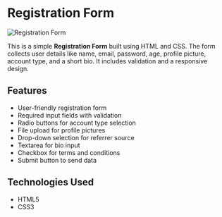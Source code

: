 # Registration Form

![Registration Form](https://github.com/littlenewprogrammer123/Courseprojects-html-css-/blob/4cb1d9989e8af4217f534ca87d66f4f3c5fae986/RegisterForm/Screenshot_2025_0216_165513.jpg)

This is a simple **Registration Form** built using HTML and CSS. The form collects user details like name, email, password, age, profile picture, account type, and a short bio. It includes validation and a responsive design.

## Features

- User-friendly registration form
- Required input fields with validation
- Radio buttons for account type selection
- File upload for profile pictures
- Drop-down selection for referrer source
- Textarea for bio input
- Checkbox for terms and conditions
- Submit button to send data

## Technologies Used

- HTML5
- CSS3


